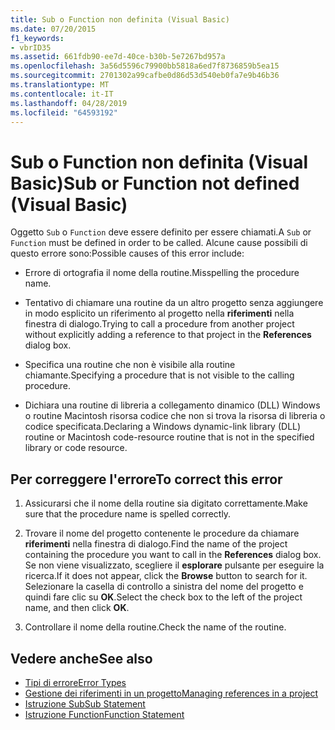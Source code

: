 ```yaml
---
title: Sub o Function non definita (Visual Basic)
ms.date: 07/20/2015
f1_keywords:
- vbrID35
ms.assetid: 661fdb90-ee7d-40ce-b30b-5e7267bd957a
ms.openlocfilehash: 3a56d5596c79900bb5818a6ed7f8736859b5ea15
ms.sourcegitcommit: 2701302a99cafbe0d86d53d540eb0fa7e9b46b36
ms.translationtype: MT
ms.contentlocale: it-IT
ms.lasthandoff: 04/28/2019
ms.locfileid: "64593192"
---
```

# <a name="sub-or-function-not-defined-visual-basic"></a><span data-ttu-id="0fe81-102">Sub o Function non definita (Visual Basic)</span><span class="sxs-lookup"><span data-stu-id="0fe81-102">Sub or Function not defined (Visual Basic)</span></span>
<span data-ttu-id="0fe81-103">Oggetto `Sub` o `Function` deve essere definito per essere chiamati.</span><span class="sxs-lookup"><span data-stu-id="0fe81-103">A `Sub` or `Function` must be defined in order to be called.</span></span> <span data-ttu-id="0fe81-104">Alcune cause possibili di questo errore sono:</span><span class="sxs-lookup"><span data-stu-id="0fe81-104">Possible causes of this error include:</span></span>  
  
- <span data-ttu-id="0fe81-105">Errore di ortografia il nome della routine.</span><span class="sxs-lookup"><span data-stu-id="0fe81-105">Misspelling the procedure name.</span></span>  
  
- <span data-ttu-id="0fe81-106">Tentativo di chiamare una routine da un altro progetto senza aggiungere in modo esplicito un riferimento al progetto nella **riferimenti** nella finestra di dialogo.</span><span class="sxs-lookup"><span data-stu-id="0fe81-106">Trying to call a procedure from another project without explicitly adding a reference to that project in the **References** dialog box.</span></span>  
  
- <span data-ttu-id="0fe81-107">Specifica una routine che non è visibile alla routine chiamante.</span><span class="sxs-lookup"><span data-stu-id="0fe81-107">Specifying a procedure that is not visible to the calling procedure.</span></span>  
  
- <span data-ttu-id="0fe81-108">Dichiara una routine di libreria a collegamento dinamico (DLL) Windows o routine Macintosh risorsa codice che non si trova la risorsa di libreria o codice specificata.</span><span class="sxs-lookup"><span data-stu-id="0fe81-108">Declaring a Windows dynamic-link library (DLL) routine or Macintosh code-resource routine that is not in the specified library or code resource.</span></span>  
  
## <a name="to-correct-this-error"></a><span data-ttu-id="0fe81-109">Per correggere l'errore</span><span class="sxs-lookup"><span data-stu-id="0fe81-109">To correct this error</span></span>  
  
1. <span data-ttu-id="0fe81-110">Assicurarsi che il nome della routine sia digitato correttamente.</span><span class="sxs-lookup"><span data-stu-id="0fe81-110">Make sure that the procedure name is spelled correctly.</span></span>  
  
2. <span data-ttu-id="0fe81-111">Trovare il nome del progetto contenente le procedure da chiamare **riferimenti** nella finestra di dialogo.</span><span class="sxs-lookup"><span data-stu-id="0fe81-111">Find the name of the project containing the procedure you want to call in the **References** dialog box.</span></span> <span data-ttu-id="0fe81-112">Se non viene visualizzato, scegliere il **esplorare** pulsante per eseguire la ricerca.</span><span class="sxs-lookup"><span data-stu-id="0fe81-112">If it does not appear, click the **Browse** button to search for it.</span></span> <span data-ttu-id="0fe81-113">Selezionare la casella di controllo a sinistra del nome del progetto e quindi fare clic su **OK**.</span><span class="sxs-lookup"><span data-stu-id="0fe81-113">Select the check box to the left of the project name, and then click **OK**.</span></span>  
  
3. <span data-ttu-id="0fe81-114">Controllare il nome della routine.</span><span class="sxs-lookup"><span data-stu-id="0fe81-114">Check the name of the routine.</span></span>  
  
## <a name="see-also"></a><span data-ttu-id="0fe81-115">Vedere anche</span><span class="sxs-lookup"><span data-stu-id="0fe81-115">See also</span></span>

- [<span data-ttu-id="0fe81-116">Tipi di errore</span><span class="sxs-lookup"><span data-stu-id="0fe81-116">Error Types</span></span>](../../../visual-basic/programming-guide/language-features/error-types.md)
- [<span data-ttu-id="0fe81-117">Gestione dei riferimenti in un progetto</span><span class="sxs-lookup"><span data-stu-id="0fe81-117">Managing references in a project</span></span>](/visualstudio/ide/managing-references-in-a-project)
- [<span data-ttu-id="0fe81-118">Istruzione Sub</span><span class="sxs-lookup"><span data-stu-id="0fe81-118">Sub Statement</span></span>](../../../visual-basic/language-reference/statements/sub-statement.md)
- [<span data-ttu-id="0fe81-119">Istruzione Function</span><span class="sxs-lookup"><span data-stu-id="0fe81-119">Function Statement</span></span>](../../../visual-basic/language-reference/statements/function-statement.md)
